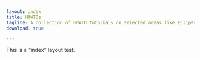 ```yaml
---
layout: index
title: HOWTOs
tagline: A collection of HOWTO tutorials on selected areas like Eclipse, Linux, Java etc.
download: true

---
```


This is a "index" layout test.
